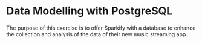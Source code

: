 # Data Modelling with PostgreSQL

The purpose of this exercise is to offer Sparkify with a database to enhance the collection and analysis of the data of their new music streaming app.
